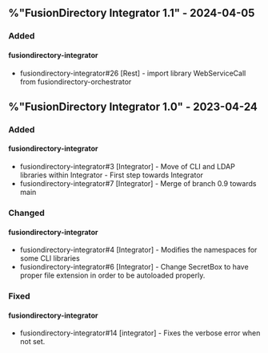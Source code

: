 ## %"FusionDirectory Integrator 1.1" - 2024-04-05

### Added

#### fusiondirectory-integrator
- fusiondirectory-integrator#26 [Rest] - import library WebServiceCall from fusiondirectory-orchestrator

## %"FusionDirectory Integrator 1.0" - 2023-04-24

### Added

#### fusiondirectory-integrator
- fusiondirectory-integrator#3 [Integrator] - Move of CLI and LDAP libraries within Integrator - First step towards Integrator
- fusiondirectory-integrator#7 [Integrator] - Merge of branch 0.9 towards main

### Changed

#### fusiondirectory-integrator
- fusiondirectory-integrator#4 [Integrator] - Modifies the namespaces for some CLI libraries
- fusiondirectory-integrator#6 [Integrator] - Change SecretBox to have proper file extension in order to be autoloaded properly.

### Fixed
#### fusiondirectory-integrator
- fusiondirectory-integrator#14 [integrator] - Fixes the verbose error when not set.
